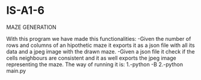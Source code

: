 # IS-A1-6

MAZE GENERATION

With this program we have made this functionalities:
  -Given the number of rows and columns of an hipothetic maze it exports it as a json file with all its data and a jpeg image with the drawn maze.
  -Given a json file it check if the cells neighbours are consistent and it as well exports the jpeg image representing the maze.
The way of running it is:
  1.-python -B
  2.-python main.py
